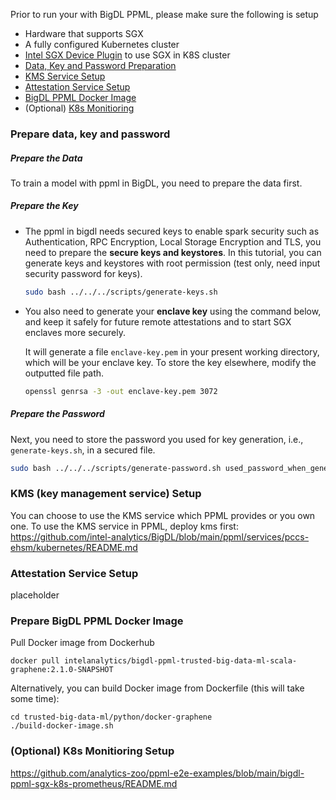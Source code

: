 Prior to run your with BigDL PPML, please make sure the following is setup

* Hardware that supports SGX
* A fully configured Kubernetes cluster
* [Intel SGX Device Plugin](https://bigdl.readthedocs.io/en/latest/doc/PPML/QuickStart/deploy_intel_sgx_device_plugin_for_kubernetes.html) to use SGX in K8S cluster
* [Data, Key and Password Preparation](#prepare-data-key-and-password)
* [KMS Service Setup](kms-key-management-service-setup)
* [Attestation Service Setup](#attestation-service-setup)
* [BigDL PPML Docker Image](#prepare-bigdl-ppml-docker-image)
* (Optional) [K8s Monitioring](#optional-k8s-monitioring-setup)

### Prepare data, key and password
##### Prepare the Data
To train a model with ppml in BigDL, you need to prepare the data first. 

##### Prepare the Key

  * The ppml in bigdl needs secured keys to enable spark security such as Authentication, RPC Encryption, Local Storage Encryption and TLS, you need to prepare the **secure keys and keystores**. In this tutorial, you can generate keys and keystores with root permission (test only, need input security password for keys).

      ```bash
      sudo bash ../../../scripts/generate-keys.sh
      ```

  * You also need to generate your **enclave key** using the command below, and keep it safely for future remote attestations and to start SGX enclaves more securely.

      It will generate a file `enclave-key.pem` in your present working directory, which will be your enclave key. To store the key elsewhere, modify the outputted file path.

      ```bash
      openssl genrsa -3 -out enclave-key.pem 3072
      ```

##### Prepare the Password

  Next, you need to store the password you used for key generation, i.e., `generate-keys.sh`, in a secured file.

  ```bash
  sudo bash ../../../scripts/generate-password.sh used_password_when_generate_keys
  ```

### KMS (key management service) Setup
You can choose to use the KMS service which PPML provides or you own one.
To use the KMS service in PPML, deploy kms first: https://github.com/intel-analytics/BigDL/blob/main/ppml/services/pccs-ehsm/kubernetes/README.md

### Attestation Service Setup
placeholder





### Prepare BigDL PPML Docker Image

Pull Docker image from Dockerhub
```
docker pull intelanalytics/bigdl-ppml-trusted-big-data-ml-scala-graphene:2.1.0-SNAPSHOT
```
Alternatively, you can build Docker image from Dockerfile (this will take some time):
```
cd trusted-big-data-ml/python/docker-graphene
./build-docker-image.sh
```

### (Optional) K8s Monitioring Setup
https://github.com/analytics-zoo/ppml-e2e-examples/blob/main/bigdl-ppml-sgx-k8s-prometheus/README.md
